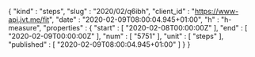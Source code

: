 {
  "kind" : "steps",
  "slug" : "2020/02/q6ibh",
  "client_id" : "https://www-api.jvt.me/fit",
  "date" : "2020-02-09T08:00:04.945+01:00",
  "h" : "h-measure",
  "properties" : {
    "start" : [ "2020-02-08T00:00:00Z" ],
    "end" : [ "2020-02-09T00:00:00Z" ],
    "num" : [ "5751" ],
    "unit" : [ "steps" ],
    "published" : [ "2020-02-09T08:00:04.945+01:00" ]
  }
}
